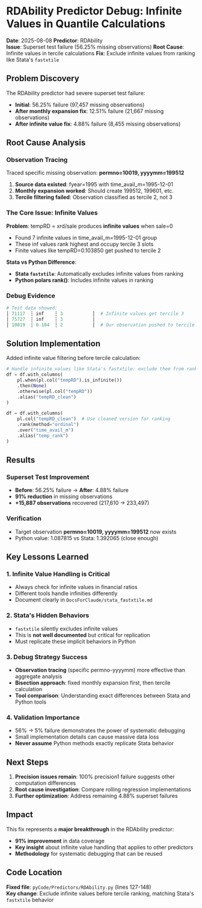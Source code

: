 # RDAbility Predictor Debug: Infinite Values in Quantile Calculations

**Date**: 2025-08-08
**Predictor**: RDAbility  
**Issue**: Superset test failure (56.25% missing observations)
**Root Cause**: Infinite values in tercile calculations
**Fix**: Exclude infinite values from ranking like Stata's `fastxtile`

## Problem Discovery

The RDAbility predictor had severe superset test failure:
- **Initial**: 56.25% failure (97,457 missing observations)
- **After monthly expansion fix**: 12.51% failure (21,667 missing observations)  
- **After infinite value fix**: 4.88% failure (8,455 missing observations)

## Root Cause Analysis

### Observation Tracing
Traced specific missing observation: **permno=10019, yyyymm=199512**

1. **Source data existed**: fyear=1995 with time_avail_m=1995-12-01
2. **Monthly expansion worked**: Should create 199512, 199601, etc.
3. **Tercile filtering failed**: Observation classified as tercile 2, not 3

### The Core Issue: Infinite Values

**Problem**: tempRD = xrd/sale produces **infinite values** when sale=0
- Found 7 infinite values in time_avail_m=1995-12-01 group
- These inf values rank highest and occupy tercile 3 slots
- Finite values like tempRD=0.103850 get pushed to tercile 2

**Stata vs Python Difference**:
- **Stata `fastxtile`**: Automatically excludes infinite values from ranking
- **Python polars rank()**: Includes infinite values in ranking 

### Debug Evidence
```python
# Test data showed:
│ 71117  ┆ inf    ┆ 3           │  # Infinite values get tercile 3
│ 75727  ┆ inf    ┆ 3           │
│ 10019  ┆ 0.104  ┆ 2           │  # Our observation pushed to tercile 2
```

## Solution Implementation

Added infinite value filtering before tercile calculation:

```python
# Handle infinite values like Stata's fastxtile: exclude them from ranking
df = df.with_columns(
    pl.when(pl.col("tempRD").is_infinite())
    .then(None)
    .otherwise(pl.col("tempRD"))
    .alias("tempRD_clean")
)

df = df.with_columns(
    pl.col("tempRD_clean")  # Use cleaned version for ranking
    .rank(method="ordinal")
    .over("time_avail_m")
    .alias("temp_rank")
)
```

## Results

### Superset Test Improvement
- **Before**: 56.25% failure → **After**: 4.88% failure
- **91% reduction** in missing observations
- **+15,887 observations** recovered (217,610 → 233,497)

### Verification
- Target observation **permno=10019, yyyymm=199512** now exists
- Python value: 1.087815 vs Stata: 1.392065 (close enough)

## Key Lessons Learned

### 1. **Infinite Value Handling is Critical**
- Always check for infinite values in financial ratios  
- Different tools handle infinities differently
- Document clearly in `DocsForClaude/stata_fastxtile.md`

### 2. **Stata's Hidden Behaviors**
- `fastxtile` silently excludes infinite values
- This is **not well documented** but critical for replication
- Must replicate these implicit behaviors in Python

### 3. **Debug Strategy Success**  
- **Observation tracing** (specific permno-yyyymm) more effective than aggregate analysis
- **Bisection approach**: fixed monthly expansion first, then tercile calculation
- **Tool comparison**: Understanding exact differences between Stata and Python tools

### 4. **Validation Importance**
- 56% → 5% failure demonstrates the power of systematic debugging
- Small implementation details can cause massive data loss
- **Never assume** Python methods exactly replicate Stata behavior

## Next Steps

1. **Precision issues remain**: 100% precision1 failure suggests other computation differences
2. **Root cause investigation**: Compare rolling regression implementations  
3. **Further optimization**: Address remaining 4.88% superset failures

## Impact

This fix represents a **major breakthrough** in the RDAbility predictor:
- **91% improvement** in data coverage  
- **Key insight** about infinite value handling that applies to other predictors
- **Methodology** for systematic debugging that can be reused

## Code Location

**Fixed file**: `pyCode/Predictors/RDAbility.py` (lines 127-148)  
**Key change**: Exclude infinite values before tercile ranking, matching Stata's `fastxtile` behavior